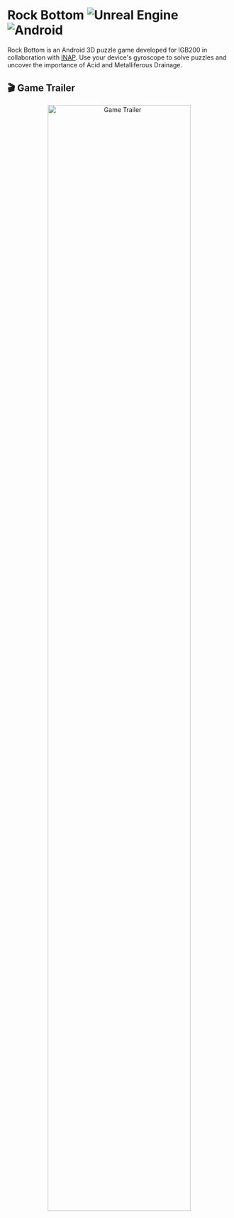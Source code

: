 # Rock Bottom ![Unreal Engine](https://img.shields.io/badge/Unreal%20Engine-5.3-blue) ![Android](https://img.shields.io/badge/Android-3D%20Puzzle-green)

Rock Bottom is an Android 3D puzzle game developed for IGB200 in collaboration with [INAP](https://www.inap.com.au/). Use your device's gyroscope to solve puzzles and uncover the importance of Acid and Metalliferous Drainage.

## 🎬 Game Trailer  
<p align="center">
  <a href="https://www.youtube.com/watch?v=W2Qpqp6iyR4" target="_blank">
    <img src="https://img.youtube.com/vi/W2Qpqp6iyR4/maxresdefault.jpg" alt="Game Trailer" width="80%" />
  </a>
</p>
